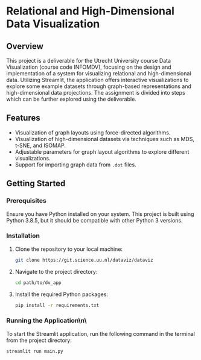# Relational and High-Dimensional Data Visualization

## Overview

This project is a deliverable for the Utrecht University course Data Visualization (course code INFOMDV), focusing on the design and implementation of a system for visualizing relational and high-dimensional data. Utilizing Streamlit, the application offers interactive visualizations to explore some example datasets through graph-based representations and high-dimensional data projections. The assignment is divided into steps which can be further explored using the deliverable.

## Features

- Visualization of graph layouts using force-directed algorithms.
- Visualization of high-dimensional datasets via techniques such as MDS, t-SNE, and ISOMAP.
- Adjustable parameters for graph layout algorithms to explore different visualizations.
- Support for importing graph data from `.dot` files.

## Getting Started

### Prerequisites

Ensure you have Python installed on your system. This project is built using Python 3.8.5, but it should be compatible with other Python 3 versions.

### Installation

1. Clone the repository to your local machine:
   ```bash
   git clone https://git.science.uu.nl/dataviz/dataviz
   ```

2. Navigate to the project directory:
   ```bash
   cd path/to/dv_app
   ```

3. Install the required Python packages:
   ```bash
   pip install -r requirements.txt
   ```
### Running the Application\n\
To start the Streamlit application, run the following command in the terminal from the project directory:
```bash
streamlit run main.py
```
